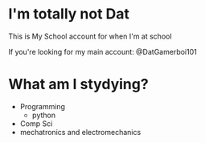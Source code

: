 # I'm totally not Dat

This is My School account for when I'm at school

If you're looking for my main account: @DatGamerboi101

# What am I stydying?
 - Programming
    - python
 - Comp Sci
 - mechatronics and electromechanics
